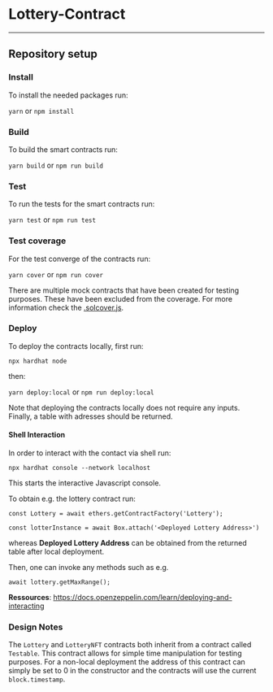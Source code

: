 # Lottery-Contract

---

## Repository setup

### Install

To install the needed packages run:

`yarn` or `npm install`

### Build

To build the smart contracts run:

`yarn build` or `npm run build`

### Test

To run the tests for the smart contracts run:

`yarn test` or `npm run test`

### Test coverage

For the test converge of the contracts run:

`yarn cover` or `npm run cover`

There are multiple mock contracts that have been created for testing purposes. These have been excluded from the coverage. For more information check the [.solcover.js](./.solcover.js).

### Deploy


To deploy the contracts locally, first run:

`npx hardhat node`

then:

`yarn deploy:local` or `npm run deploy:local`

Note that deploying the contracts locally does not require any inputs.
Finally, a table with adresses should be returned.

#### Shell Interaction
In order to interact with the contact via shell run:

`npx hardhat console --network localhost`

This starts the interactive Javascript console.

To obtain e.g. the lottery contract run:

`const Lottery = await ethers.getContractFactory('Lottery');`

`const lotterInstance = await Box.attach('<Deployed Lottery Address>')`

whereas **Deployed Lottery Address** can be obtained from the returned table after local deployment.

Then, one can invoke any methods such as e.g.

`await lottery.getMaxRange();`

**Ressources**: https://docs.openzeppelin.com/learn/deploying-and-interacting

### Design Notes

The `Lottery` and `LotteryNFT` contracts both inherit from a contract called `Testable`. This contract allows for simple time manipulation for testing purposes. For a non-local deployment the address of this contract can simply be set to 0 in the constructor and the contracts will use the current `block.timestamp`.
